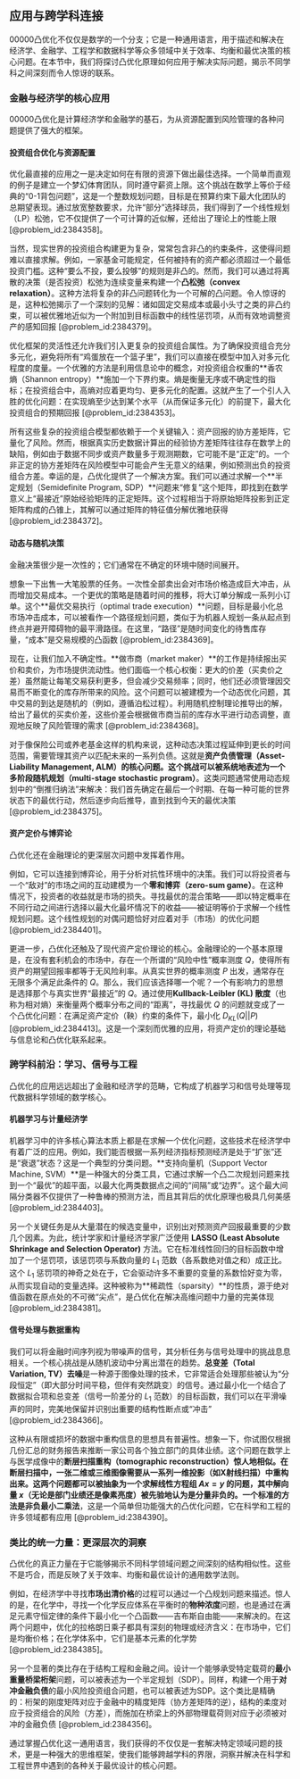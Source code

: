 ## 应用与跨学科连接

00000凸优化不仅仅是数学的一个分支；它是一种通用语言，用于描述和解决在经济学、金融学、工程学和数据科学等众多领域中关于效率、均衡和最优决策的核心问题。在本节中，我们将探讨凸优化原理如何应用于解决实际问题，揭示不同学科之间深刻而令人惊讶的联系。

### 金融与经济学的核心应用

00000凸优化是计算经济学和金融学的基石，为从资源配置到风险管理的各种问题提供了强大的框架。

#### 投资组合优化与资源配置

优化最直接的应用之一是决定如何在有限的资源下做出最佳选择。一个简单而直观的例子是建立一个梦幻体育团队，同时遵守薪资上限。这个挑战在数学上等价于经典的“0-1背包问题”，这是一个整数规划问题，目标是在预算约束下最大化团队的总期望表现。通过放宽整数要求，允许“部分”选择球员，我们得到了一个线性规划（LP）松弛，它不仅提供了一个可计算的近似解，还给出了理论上的性能上限[@problem_id:2384358]。

当然，现实世界的投资组合构建更为复杂，常常包含非凸的约束条件，这使得问题难以直接求解。例如，一家基金可能规定，任何被持有的资产都必须超过一个最低投资门槛。这种“要么不投，要么投够”的规则是非凸的。然而，我们可以通过将离散的决策（是否投资）松弛为连续变量来构建一个**凸松弛（convex relaxation）**。这种方法将复杂的非凸问题转化为一个可解的凸问题。令人惊讶的是，这种松弛揭示了一个深刻的见解：诸如固定交易成本或最小头寸之类的非凸约束，可以被优雅地近似为一个附加到目标函数中的线性惩罚项，从而有效地调整资产的感知回报 [@problem_id:2384379]。

优化框架的灵活性还允许我们引入更复杂的投资组合属性。为了确保投资组合充分多元化，避免将所有“鸡蛋放在一个篮子里”，我们可以直接在模型中加入对多元化程度的度量。一个优雅的方法是利用信息论中的概念，对投资组合权重的**香农熵（Shannon entropy）**施加一个下界约束。熵是衡量无序或不确定性的指标；在投资组合中，高熵对应着更均匀、更多元化的配置。这就产生了一个引人入胜的优化问题：在实现熵至少达到某个水平（从而保证多元化）的前提下，最大化投资组合的预期回报 [@problem_id:2384353]。

所有这些复杂的投资组合模型都依赖于一个关键输入：资产回报的协方差矩阵，它量化了风险。然而，根据真实历史数据计算出的经验协方差矩阵往往存在数学上的缺陷，例如由于数据不同步或资产数量多于观测期数，它可能不是“正定”的。一个非正定的协方差矩阵在风险模型中可能会产生无意义的结果，例如预测出负的投资组合方差。幸运的是，凸优化提供了一个解决方案。我们可以通过求解一个**半定规划（Semidefinite Program, SDP）**问题来“修复”这个矩阵，即找到在数学意义上“最接近”原始经验矩阵的正定矩阵。这个过程相当于将原始矩阵投影到正定矩阵构成的凸锥上，其解可以通过矩阵的特征值分解优雅地获得 [@problem_id:2384372]。

#### 动态与随机决策

金融决策很少是一次性的；它们通常在不确定的环境中随时间展开。

想象一下出售一大笔股票的任务。一次性全部卖出会对市场价格造成巨大冲击，从而增加交易成本。一个更优的策略是随着时间的推移，将大订单分解成一系列小订单。这个**最优交易执行（optimal trade execution）**问题，目标是最小化总市场冲击成本，可以被看作一个路径规划问题，类似于为机器人规划一条从起点到终点并避开障碍物的最平滑路径。在这里，“路径”是随时间变化的待售库存量，“成本”是交易规模的凸函数 [@problem_id:2384369]。

现在，让我们加入不确定性。**做市商（market maker）**的工作是持续报出买价和卖价，为市场提供流动性。他们面临一个核心权衡：更大的价差（买卖价之差）虽然能让每笔交易获利更多，但会减少交易频率；同时，他们还必须管理因交易而不断变化的库存所带来的风险。这个问题可以被建模为一个动态优化问题，其中交易的到达是随机的（例如，遵循泊松过程）。利用随机控制理论推导出的解，给出了最优的买卖价差，这些价差会根据做市商当前的库存水平进行动态调整，直观地反映了风险管理的需求 [@problem_id:2384368]。

对于像保险公司或养老基金这样的机构来说，这种动态决策过程延伸到更长的时间范围，需要管理其资产以匹配未来的一系列负债。这就是**资产负债管理（Asset-Liability Management, ALM）**的核心问题。这个挑战可以被系统地表述为一个**多阶段随机规划（multi-stage stochastic program）**。这类问题通常使用动态规划中的“倒推归纳法”来解决：我们首先确定在最后一个时期、在每一种可能的世界状态下的最优行动，然后逐步向后推导，直到找到今天的最优决策 [@problem_id:2384375]。

#### 资产定价与博弈论

凸优化还在金融理论的更深层次问题中发挥着作用。

例如，它可以连接到博弈论，用于分析对抗性环境中的决策。我们可以将投资者与一个“敌对”的市场之间的互动建模为一个**零和博弈（zero-sum game）**。在这种情况下，投资者的收益就是市场的损失。寻找最优的混合策略——即以特定概率在不同行动之间进行选择以最大化最坏情况下的收益——被证明等价于求解一个线性规划问题。这个线性规划的对偶问题恰好对应着对手（市场）的优化问题 [@problem_id:2384401]。

更进一步，凸优化还触及了现代资产定价理论的核心。金融理论的一个基本原理是，在没有套利机会的市场中，存在一个所谓的“风险中性”概率测度 $Q$，使得所有资产的期望回报率都等于无风险利率。从真实世界的概率测度 $P$ 出发，通常存在无限多个满足此条件的 $Q$。那么，我们应该选择哪一个呢？一个有影响力的思想是选择那个与真实世界“最接近”的 $Q$。通过使用**Kullback-Leibler (KL) 散度**（也称为相对熵）来衡量两个概率分布之间的“距离”，寻找最优 $Q$ 的问题就变成了一个凸优化问题：在满足资产定价（鞅）约束的条件下，最小化 $D_{KL}(Q||P)$ [@problem_id:2384413]。这是一个深刻而优雅的应用，将资产定价的理论基础与信息论和凸优化联系起来。

### 跨学科前沿：学习、信号与工程

凸优化的应用远远超出了金融和经济学的范畴，它构成了机器学习和信号处理等现代数据科学领域的数学核心。

#### 机器学习与计量经济学

机器学习中的许多核心算法本质上都是在求解一个优化问题，这些技术在经济学中有着广泛的应用。例如，我们能否根据一系列经济指标预测经济是处于“扩张”还是“衰退”状态？这是一个典型的分类问题。**支持向量机（Support Vector Machine, SVM）**是一种强大的分类工具，它通过求解一个凸二次规划问题来找到一个“最优”的超平面，以最大化两类数据点之间的“间隔”或“边界”。这个最大间隔分类器不仅提供了一种鲁棒的预测方法，而且其背后的优化原理也极具几何美感 [@problem_id:2384403]。

另一个关键任务是从大量潜在的候选变量中，识别出对预测资产回报最重要的少数几个因素。为此，统计学家和计量经济学家广泛使用 **LASSO (Least Absolute Shrinkage and Selection Operator)** 方法。它在标准线性回归的目标函数中增加了一个惩罚项，该惩罚项与系数向量的 $L_1$ 范数（各系数绝对值之和）成正比。这个 $L_1$ 惩罚项的神奇之处在于，它会驱动许多不重要的变量的系数恰好变为零，从而实现自动的变量选择。这种被称为**稀疏性（sparsity）**的性质，源于绝对值函数在原点处的不可微“尖点”，是凸优化在解决高维问题中力量的完美体现 [@problem_id:2384381]。

#### 信号处理与数据重构

我们可以将金融时间序列视为带噪声的信号，其分析任务与信号处理中的挑战息息相关。一个核心挑战是从随机波动中分离出潜在的趋势。**总变差（Total Variation, TV）去噪**是一种源于图像处理的技术，它非常适合处理那些被认为“分段恒定”（即大部分时间平稳，但伴有突然跳变）的信号。通过最小化一个结合了数据拟合项和总变差（信号一阶差分的 $L_1$ 范数）的目标函数，我们可以在平滑噪声的同时，完美地保留并识别出重要的结构性断点或“冲击” [@problem_id:2384366]。

这种从有限或损坏的数据中重构信息的思想具有普遍性。想象一下，你试图仅根据几份汇总的财务报告来推断一家公司各个独立部门的具体业绩。这个问题在数学上与医学成像中的**断层扫描重构（tomographic reconstruction）**惊人地相似。在断层扫描中，一张二维或三维图像需要从一系列一维投影（如X射线扫描）中重构出来。这两个问题都可以被抽象为一个求解线性方程组 $Ax=y$ 的问题，其中解向量 $x$（无论是部门业绩还是像素亮度）被先验地认为是分量非负的。一个标准的方法是**非负最小二乘法**，这是一个简单但功能强大的凸优化问题，它在科学和工程的许多领域都有应用 [@problem_id:2384390]。

### 类比的统一力量：更深层次的洞察

凸优化的真正力量在于它能够揭示不同科学领域问题之间深刻的结构相似性。这些不是巧合，而是反映了关于效率、均衡和最优设计的通用数学法则。

例如，在经济学中寻找**市场出清价格**的过程可以通过一个凸规划问题来描述。惊人的是，在化学中，寻找一个化学反应体系在平衡时的**物种浓度**问题，也是通过在满足元素守恒定律的条件下最小化一个凸函数——吉布斯自由能——来解决的。在这两个问题中，优化的拉格朗日乘子都具有深刻的物理或经济含义：在市场中，它们是均衡价格；在化学体系中，它们是基本元素的化学势 [@problem_id:2384385]。

另一个显著的类比存在于结构工程和金融之间。设计一个能够承受特定载荷的**最小重量桥梁桁架**问题，可以被表述为一个半定规划（SDP）。同样，构建一个用于**对冲金融负债**的最小风险投资组合问题，也可以被表述为SDP。这个类比是精确的：桁架的刚度矩阵对应于金融中的精度矩阵（协方差矩阵的逆），结构的柔度对应于投资组合的风险（方差），而施加在桥梁上的外部物理载荷则对应于必须被对冲的金融负债 [@problem_id:2384356]。

通过掌握凸优化这一通用语言，我们获得的不仅仅是一套解决特定领域问题的技术，更是一种强大的思维框架，使我们能够跨越学科的界限，洞察并解决在科学和工程世界中遇到的各种关于最优设计的核心问题。
